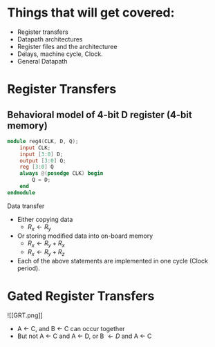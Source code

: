 # Things that will get covered:
- Register transfers
- Datapath architectures
- Register files and the architecturee
- Delays, machine cycle, Clock.
- General Datapath

# Register Transfers
## Behavioral model of 4-bit D register (4-bit memory)
```verilog
module reg4(CLK, D, Q);
	input CLK;
	input [3:0] D;
	output [3:0] Q;
	reg [3:0] Q
	always @(posedge CLK) begin
		Q = D;
	end
endmodule
```

Data transfer
- Either copying data
	- $R_x\leftarrow R_y$
- Or storing modified data into on-board memory
	- $R_x\leftarrow R_y+R_x$
	- $R_x\leftarrow R_y+R_z$
- Each of the above statements are implemented in one cycle (Clock period).
# Gated Register Transfers
![[GRT.png]]
- A $\leftarrow$ C, and B $\leftarrow$ C can occur together
- But not A $\leftarrow$ C and A $\leftarrow$ D, or B $\leftarrow D$ and A $\leftarrow$ C